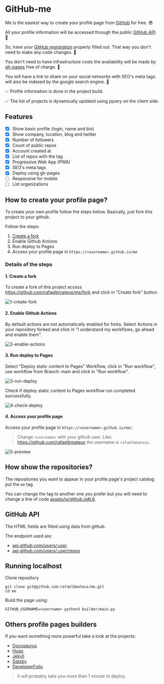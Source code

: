 # GitHub-me

Me is the easiest way to create your profile page from
[GitHub](https://github.com) for free. 😎

All your profile information will be accessed through the public
[GitHub API](https://docs.github.com/en/rest). 🎒

So, have your [GitHub registration](https://github.com/settings/profile) properly filled out.
That way you don't need to make any code changes. 🤖

You don't need to have infrastructure costs the availability will be made by
[gh-pages](https://docs.github.com/en/pages/getting-started-with-github-pages/creating-a-github-pages-site) free of charge. 🤑

You will have a link to share on your social networks with SEO's meta tags.
will also be indexed by the google search engine. 🚀

✅ Profile information is done in the project build.

✅ The list of projects is dynamically updated using jquery on the client side.

## Features

- [x] Show basic profile (login, name and bio)
- [x] Show company, location, blog and twitter
- [x] Number of followers
- [x] Count of public repos
- [x] Account created at
- [x] List of repos with the tag
- [x] Progressive Web App (PWA)
- [x] SEO's meta tags
- [x] Deploy using gh-pages
- [ ] Responsive for mobile
- [ ] List organizations

## How to create your profile page?

To create your own profile follow the steps below.
Basically, just fork this project to your github.

Follow the steps:

1. [Create a fork](https://github.com/rafaelbmateus/me/fork)
2. Enable Github Actions
3. Run deploy to Pages
4. Access your profile page in `https://<username>.github.io/me`

### Details of the steps

#### 1. Create a fork

To create a fork of this project access
https://github.com/rafaelbmateus/me/fork
and click in "Create fork" button.

![1-create-fork](https://user-images.githubusercontent.com/8009492/183292845-e8f86d3e-c596-4212-9924-44298df7d063.png)

#### 2. Enable Github Actions

By default actions are not automatically enabled for forks.
Select Actions in your repository forked and click in
"I understand my workflows, go ahead and enable them".

![2-enable-actions](https://user-images.githubusercontent.com/8009492/183292858-e7c7d341-b2b4-4b12-8f70-11347ccc1820.png)

#### 3. Run deploy to Pages

Select "Deploy static content to Pages" Workflow,
click in "Run workflow", use workflow from Branch: main
and click in "Run workflow".

![3-run-deploy](https://user-images.githubusercontent.com/8009492/183292862-88981f49-1f68-420c-88f2-d11f57f340e4.png)

Check if deploy static content to Pages workflow
run completed successfully.

![4-check-deploy](https://user-images.githubusercontent.com/8009492/183292869-b9a0c403-7988-4d1c-aab1-d80d055bbbf2.png)

#### 4. Access your profile page

Access your profile page
in `https://<username>.github.io/me/`.

> Change `<username>` with your github user. Like: https://github.com/rafaelbmateus
  the username is `rafaelbmateus`.

![5-preview](https://user-images.githubusercontent.com/8009492/183305975-e3f5b130-214c-4d1c-8f49-cc6bddcba669.png)

## How show the repositories?

The repositories you want to appear in your profile page's project catalog put the `me` tag.

You can change the tag to another one you prefer
but you will need to change a line of code
[assets/js/github.js#L6](https://github.com/rafaelbmateus/me/blob/main/assets/js/github.js#L6).

## GitHub API

The HTML fields are filled using data from github.

The endpoint used are:

- [api.github.com/users/:user](https://api.github.com/users/rafaelbmateus)
- [api.github.com/users/:user/repos](https://api.github.com/users/rafaelbmateus/repos)

## Running localhost

Clone repository

```console
git clone git@github.com:rafaelbmateus/me.git
cd me
```

Build the page using:

```console
GITHUB_USERNAME=<username> python3 builder/main.py
```

## Others profile pages builders

If you want something more powerful take a look at the projects:

- [Docusaurus](https://docusaurus.io)
- [Hugo](https://gohugo.io)
- [Jekyll](https://jekyllrb.com)
- [Gatsby](https://www.gatsbyjs.com)
- [DeveloperFolio](https://github.com/saadpasta/developerFolio)

> it will probably take you more than 1 minute to deploy.
